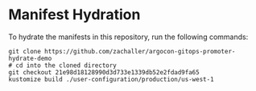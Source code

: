 # Manifest Hydration

To hydrate the manifests in this repository, run the following commands:

```shell
git clone https://github.com/zachaller/argocon-gitops-promoter-hydrate-demo
# cd into the cloned directory
git checkout 21e98d18128990d3d733e1339db52e2fdad9fa65
kustomize build ./user-configuration/production/us-west-1
```
